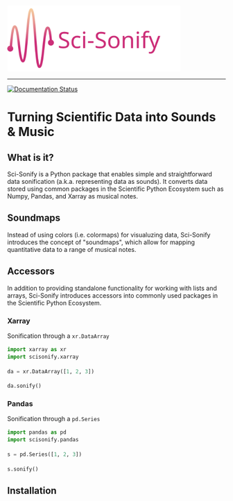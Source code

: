 <img src="https://raw.githubusercontent.com/philipc2/sci-sonify/46e55b0a794753375dd0c0f8acf5f2ed7901210a/docs/source/_static/logo.svg" width="400"/><br>

-----------------

[![Documentation Status](https://readthedocs.org/projects/sci-sonify/badge/?version=latest)](https://sci-sonify.readthedocs.io/en/latest/?badge=latest)


# Turning Scientific Data into Sounds & Music

## What is it?

Sci-Sonify is a Python package that enables simple and straightforward data sonification (a.k.a. representing data as sounds). It converts data stored using common packages in the Scientific Python Ecosystem such as Numpy, Pandas, and Xarray as musical notes.

## Soundmaps
Instead of using colors (i.e. colormaps) for visualuzing data, Sci-Sonify introduces the concept of "soundmaps", which allow for mapping quantitative data to a range of musical notes.

## Accessors
In addition to providing standalone functionality for working with lists and arrays, Sci-Sonify introduces accessors into commonly used packages in the Scientific Python Ecosystem.

### Xarray
Sonification through a `xr.DataArray`
```Python
import xarray as xr
import scisonify.xarray

da = xr.DataArray([1, 2, 3])

da.sonify()
```

### Pandas
Sonification through a `pd.Series`
```Python
import pandas as pd
import scisonify.pandas

s = pd.Series([1, 2, 3])

s.sonify()
```

## Installation
